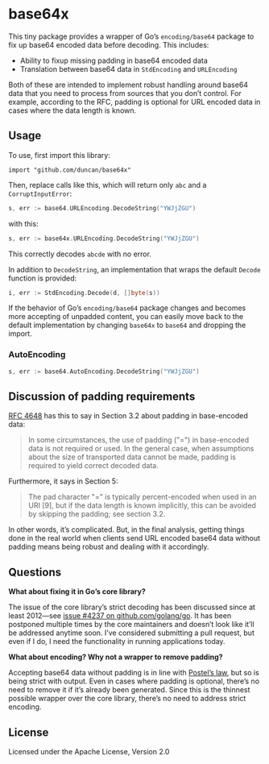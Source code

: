 # base64x

This tiny package provides a wrapper of Go’s `encoding/base64` package to fix up base64 encoded data before decoding. This includes:

* Ability to fixup missing padding in base64 encoded data
* Translation between base64 data in `StdEncoding` and `URLEncoding`

Both of these are intended to implement robust handling around base64 data that you need to process from sources that you don’t control. For example, according to the RFC, padding is optional for URL encoded data in cases where the data length is known.


## Usage

To use, first import this library:

```
import "github.com/duncan/base64x"
```

Then, replace calls like this, which will return only `abc` and a `CorruptInputError`:

```go
s, err := base64.URLEncoding.DecodeString("YWJjZGU")
```

with this:

```go
s, err := base64x.URLEncoding.DecodeString("YWJjZGU")
```

This correctly decodes `abcde` with no error.

In addition to `DecodeString`, an implementation that wraps the default `Decode` function is provided:

```go
i, err := StdEncoding.Decode(d, []byte(s))
```

If the behavior of Go’s `encoding/base64` package changes and becomes more accepting of unpadded content, you can easily move back to the default implementation by changing `base64x` to `base64` and dropping the import.

### AutoEncoding

```go
s, err := base64.AutoEncoding.DecodeString("YWJjZGU")
```

## Discussion of padding requirements

[RFC 4648](http://www.faqs.org/rfcs/rfc4648.html) has this to say in Section 3.2 about padding in base-encoded data:

> In some circumstances, the use of padding ("=") in base-encoded data
   is not required or used.  In the general case, when assumptions about
   the size of transported data cannot be made, padding is required to
   yield correct decoded data.

Furthermore, it says in Section 5:

> The pad character "=" is typically percent-encoded when used in an
   URI [9], but if the data length is known implicitly, this can be
   avoided by skipping the padding; see section 3.2.

In other words, it’s complicated. But, in the final analysis, getting things done in the real world when clients send URL encoded base64 data without padding means being robust and dealing with it accordingly.

## Questions

**What about fixing it in Go’s core library?**

The issue of the core library’s strict decoding has been discussed since at least 2012—see [issue #4237 on github.com/golang/go](https://github.com/golang/go/issues/4237). It has been postponed multiple times by the core maintainers and doesn’t look like it’ll be addressed anytime soon. I’ve considered submitting a pull request, but even if I do, I need the functionality in running applications today.

**What about encoding? Why not a wrapper to remove padding?**

Accepting base64 data without padding is in line with [Postel’s law](http://en.wikipedia.org/wiki/Robustness_principle), but so is being strict with output. Even in cases where padding is optional, there’s no need to remove it if it’s already been generated. Since this is the thinnest possible wrapper over the core library, there’s no need to address strict encoding.

## License

Licensed under the Apache License, Version 2.0
